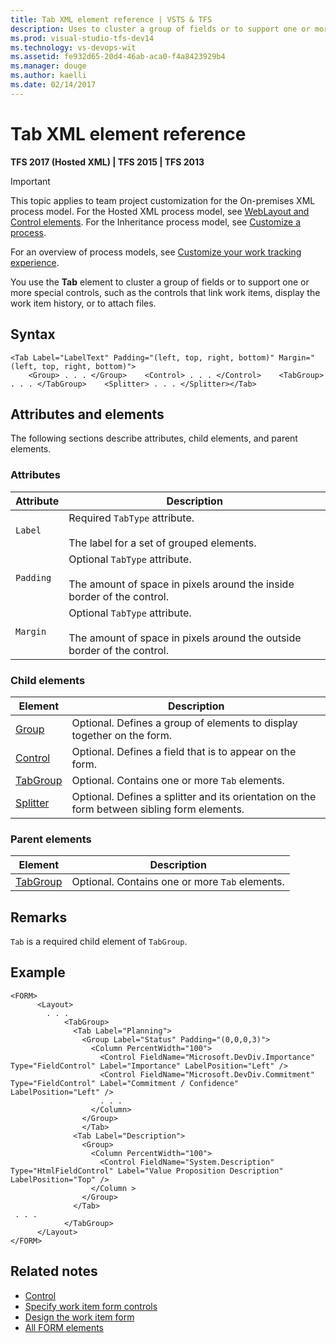 ```yaml
---
title: Tab XML element reference | VSTS & TFS
description: Uses to cluster a group of fields or to support one or more special controls.
ms.prod: visual-studio-tfs-dev14
ms.technology: vs-devops-wit
ms.assetid: fe932d65-20d4-46ab-aca0-f4a8423929b4
ms.manager: douge
ms.author: kaelli
ms.date: 02/14/2017
---
```


# Tab XML element reference

<b>TFS 2017 (Hosted XML) | TFS 2015 | TFS 2013 </b>

>[!IMPORTANT]  
>This topic applies to team project customization for the On-premises XML process model. For the Hosted XML process model, see [WebLayout and Control elements](weblayout-xml-elements.md). For the Inheritance process model, see [Customize a process](../process/customize-process.md).
>
>For an overview of process models, see [Customize your work tracking experience](../customize/customize-work.md).   


You use the **Tab** element to cluster a group of fields or to support one or more special controls, such as the controls that link work items, display the work item history, or to attach files.  
  
## Syntax  

```  
<Tab Label="LabelText" Padding="(left, top, right, bottom)" Margin="(left, top, right, bottom)">  
    <Group> . . . </Group>    <Control> . . . </Control>    <TabGroup> . . . </TabGroup>    <Splitter> . . . </Splitter></Tab>  
```  
  
## Attributes and elements  
 The following sections describe attributes, child elements, and parent elements.  
  
### Attributes  
  
|Attribute|Description|  
|---------------|-----------------|  
|`Label`|Required `TabType` attribute.<br /><br /> The label for a set of grouped elements.|  
|`Padding`|Optional `TabType` attribute.<br /><br /> The amount of space in pixels around the inside border of the control.|  
|`Margin`|Optional `TabType` attribute.<br /><br /> The amount of space in pixels around the outside border of the control.|  
  
### Child elements  
  
|Element|Description|  
|-------------|-----------------|  
|[Group](all-form-xml-elements-reference.md)|Optional. Defines a group of elements to display together on the form.|  
|[Control](control-xml-element-reference.md)|Optional. Defines a field that is to appear on the form.|  
|[TabGroup](all-form-xml-elements-reference.md)|Optional. Contains one or more `Tab` elements.|  
|[Splitter](all-form-xml-elements-reference.md)|Optional. Defines a splitter and its orientation on the form between sibling form elements.|  
  
### Parent elements  
  
|Element|Description|  
|-------------|-----------------|  
|[TabGroup](all-form-xml-elements-reference.md)|Optional. Contains one or more `Tab` elements.|  
  
## Remarks  
 `Tab` is a required child element of `TabGroup`.  
  
## Example  
  
```  
<FORM>  
      <Layout>  
        . . .   
            <TabGroup>  
              <Tab Label="Planning">  
                <Group Label="Status" Padding="(0,0,0,3)">  
                  <Column PercentWidth="100">  
                    <Control FieldName="Microsoft.DevDiv.Importance" Type="FieldControl" Label="Importance" LabelPosition="Left" />  
                    <Control FieldName="Microsoft.DevDiv.Commitment" Type="FieldControl" Label="Commitment / Confidence" LabelPosition="Left" />  
                    . . .  
                  </Column>  
                </Group>  
                </Tab>  
              <Tab Label="Description">  
                <Group>  
                  <Column PercentWidth="100">  
                    <Control FieldName="System.Description" Type="HtmlFieldControl" Label="Value Proposition Description" LabelPosition="Top" />  
                  </Column >  
                </Group>  
              </Tab>  
 . . .                
            </TabGroup>  
      </Layout>  
</FORM>  
```  
  
  
## Related notes

- [Control](control-xml-element-reference.md)   
- [Specify work item form controls](specify-work-item-form-controls.md)   
- [Design the work item form](design-work-item-form.md)
- [All FORM elements](all-form-xml-elements-reference.md)   